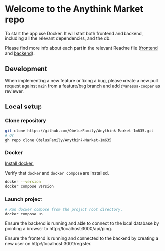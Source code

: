 # Welcome to the Anythink Market repo

To start the app use Docker. It will start both frontend and backend, including all the relevant dependencies, and the db.

Please find more info about each part in the relevant Readme file ([frontend](frontend/readme.md) and [backend](backend/README.md)).

## Development

When implementing a new feature or fixing a bug, please create a new pull request against `main` from a feature/bug branch and add `@vanessa-cooper` as reviewer.

## Local setup

### Clone repository

```sh
git clone https://github.com/ObelusFamily/Anythink-Market-1m635.git
# Or
gh repo clone ObelusFamily/Anythink-Market-1m635
```

### Docker

[Install docker.](https://docs.docker.com/get-docker/)

Verify that `docker` and `docker compose` are installed.

```sh
docker --version
docker compose version
```

### Launch project

```sh
# Run docker compose from the project root directory.
docker compose up
```

Ensure the backend is running and able to connect to the local database by pointing a browser to http://localhost:3000/api/ping.

Ensure the frontend is running and connected to the backend by creating a new user on http://localhost:3001/register.

